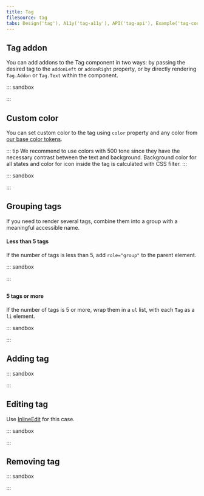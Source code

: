 ```yaml
---
title: Tag
fileSource: tag
tabs: Design('tag'), A11y('tag-a11y'), API('tag-api'), Example('tag-code'), Changelog('tag-changelog')
---
```


## Tag addon

You can add addons to the Tag component in two ways: by passing the desired tag to the `addonLeft` or `addonRight` property, or by directly rendering `Tag.Addon` or `Tag.Text` within the component.

::: sandbox

<script lang="tsx">
  export Demo from './examples/tag_addon.tsx';
</script>

:::

## Custom color

You can set custom color to the tag using `color` property and any color from [our base color tokens](/style/design-tokens/design-tokens#base-tokens-palette). 

::: tip
We recommend to use colors with 500 tone since they have the necessary contrast between the text and background. Background color for all states and color for icon inside the tag is calculated with CSS filter.
:::

::: sandbox

<script lang="tsx">
  export Demo from './examples/custom_tag_color.tsx';
</script>

:::

## Grouping tags

If you need to render several tags, combine them into a group with a meaningful accessible name.

#### Less than 5 tags
If the number of tags is less than 5, add `role="group"` to the parent element.

::: sandbox

<script lang="tsx">
  export Demo from './examples/grouping_tags_less.tsx';
</script>

:::
##
#### 5 tags or more
If the number of tags is 5 or more, wrap them in a `ul` list, with each `Tag` as a `li` element.

::: sandbox

<script lang="tsx">
  export Demo from './examples/grouping_tags_more.tsx';
</script>

:::

## Adding tag

::: sandbox

<script lang="tsx">
  export Demo from './examples/adding_tag.tsx';
</script>

:::

## Editing tag

Use [InlineEdit](/components/inline-edit/inline-edit) for this case.

::: sandbox

<script lang="tsx">
  export Demo from './examples/editing_tag.tsx';
</script>

:::

## Removing tag

::: sandbox

<script lang="tsx">
  export Demo from './examples/removing_tag.tsx';
</script>

:::
